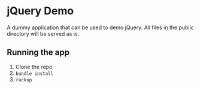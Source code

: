 # jQuery Demo

A dummy application that can be used to demo jQuery. All files in the public
directory will be served as is.

## Running the app
1. Clone the repo
1. `bundle install`
1. `rackup`